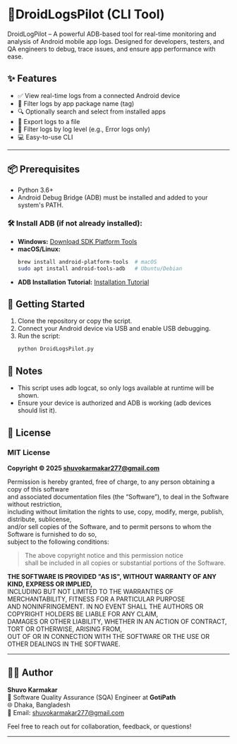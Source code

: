 # 📱DroidLogsPilot (CLI Tool)
DroidLogPilot – A powerful ADB-based tool for real-time monitoring and analysis of Android mobile app logs. Designed for developers, testers, and QA engineers to debug, trace issues, and ensure app performance with ease.

## ✨ Features

- ✅ View real-time logs from a connected Android device
- 🎯 Filter logs by app package name (tag)
- 🔍 Optionally search and select from installed apps
- 📁 Export logs to a file
- 🧪 Filter logs by log level (e.g., Error logs only)
- 💻 Easy-to-use CLI

---

## 📦 Prerequisites

- Python 3.6+
- Android Debug Bridge (ADB) must be installed and added to your system's PATH.

### 🛠 Install ADB (if not already installed):

- **Windows:** [Download SDK Platform Tools](https://developer.android.com/studio/releases/platform-tools)
- **macOS/Linux:**  
  ```bash
  brew install android-platform-tools  # macOS
  sudo apt install android-tools-adb   # Ubuntu/Debian
- **ADB Installation Tutorial:** [Installation Tutorial](https://video.adsninja.ca/valnetinc/XDA/65f341f3e8c38-projectRssVideoFile.mp4)

## 🚀 Getting Started
1. Clone the repository or copy the script.
2. Connect your Android device via USB and enable USB debugging.
3. Run the script:
   ```bash
   python DroidLogsPilot.py

## 📌 Notes
- This script uses adb logcat, so only logs available at runtime will be shown.
- Ensure your device is authorized and ADB is working (adb devices should list it).
## 📜 License
### MIT License

**Copyright © 2025 [shuvokarmakar277@gmail.com](mailto:shuvokarmakar277@gmail.com)**

Permission is hereby granted, free of charge, to any person obtaining a copy of this software  
and associated documentation files (the “Software”), to deal in the Software without restriction,  
including without limitation the rights to use, copy, modify, merge, publish, distribute, sublicense,  
and/or sell copies of the Software, and to permit persons to whom the Software is furnished to do so,  
subject to the following conditions:

> The above copyright notice and this permission notice  
> shall be included in all copies or substantial portions of the Software.

**THE SOFTWARE IS PROVIDED "AS IS", WITHOUT WARRANTY OF ANY KIND, EXPRESS OR IMPLIED,**  
INCLUDING BUT NOT LIMITED TO THE WARRANTIES OF MERCHANTABILITY, FITNESS FOR A PARTICULAR PURPOSE  
AND NONINFRINGEMENT. IN NO EVENT SHALL THE AUTHORS OR COPYRIGHT HOLDERS BE LIABLE FOR ANY CLAIM,  
DAMAGES OR OTHER LIABILITY, WHETHER IN AN ACTION OF CONTRACT, TORT OR OTHERWISE, ARISING FROM,  
OUT OF OR IN CONNECTION WITH THE SOFTWARE OR THE USE OR OTHER DEALINGS IN THE SOFTWARE.

---

## 👨‍💻 Author

**Shuvo Karmakar**  
🎯 Software Quality Assurance (SQA) Engineer at **GotiPath**  
🌐 Dhaka, Bangladesh  
📧 Email: [shuvokarmakar277@gmail.com](mailto:shuvokarmakar277@gmail.com)  

Feel free to reach out for collaboration, feedback, or questions!

---

